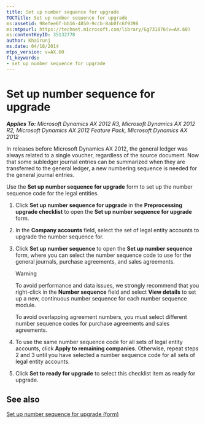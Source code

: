 ```yaml
---
title: Set up number sequence for upgrade
TOCTitle: Set up number sequence for upgrade
ms:assetid: 98efee6f-bb16-4850-9ccb-8ab0fc6f9398
ms:mtpsurl: https://technet.microsoft.com/library/Gg731876(v=AX.60)
ms:contentKeyID: 35132778
author: Khairunj
ms.date: 04/18/2014
mtps_version: v=AX.60
f1_keywords:
- set up number sequence for upgrade
---
```


# Set up number sequence for upgrade 


_**Applies To:** Microsoft Dynamics AX 2012 R3, Microsoft Dynamics AX 2012 R2, Microsoft Dynamics AX 2012 Feature Pack, Microsoft Dynamics AX 2012_

In releases before Microsoft Dynamics AX 2012, the general ledger was always related to a single voucher, regardless of the source document. Now that some subledger journal entries can be summarized when they are transferred to the general ledger, a new numbering sequence is needed for the general journal entries.

Use the **Set up number sequence for upgrade** form to set up the number sequence code for the legal entities.

1.  Click **Set up number sequence for upgrade** in the **Preprocessing upgrade checklist** to open the **Set up number sequence for upgrade** form.

2.  In the **Company accounts** field, select the set of legal entity accounts to upgrade the number sequence for.

3.  Click **Set up number sequence** to open the **Set up number sequence** form, where you can select the number sequence code to use for the general journals, purchase agreements, and sales agreements.
    

    > [!WARNING]
    > <P>To avoid performance and data issues, we strongly recommend that you right-click in the <STRONG>Number sequence</STRONG> field and select <STRONG>View details</STRONG> to set up a new, continuous number sequence for each number sequence module.</P>

    
    To avoid overlapping agreement numbers, you must select different number sequence codes for purchase agreements and sales agreements.

4.  To use the same number sequence code for all sets of legal entity accounts, click **Apply to remaining companies**. Otherwise, repeat steps 2 and 3 until you have selected a number sequence code for all sets of legal entity accounts.

5.  Click **Set to ready for upgrade** to select this checklist item as ready for upgrade.

## See also

[Set up number sequence for upgrade (form)](https://technet.microsoft.com/library/hh202085\(v=ax.60\))

  


